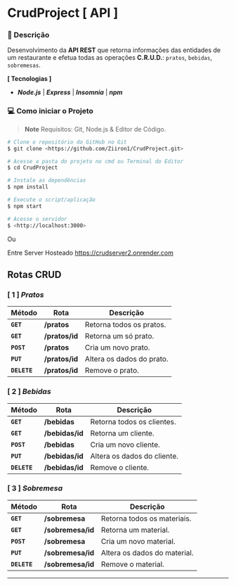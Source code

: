 # CrudProject [ API ] 
### 📑 Descrição
Desenvolvimento da **API REST** que retorna informações das entidades de um restaurante e efetua todas as operações **C.R.U.D.**: ``pratos``, ``bebidas``, ``sobremesas``.


**[ Tecnologias ]**
  
- <em>**Node.js**</em> | <em>**Express**</em> | <em>**Insomnia**</em> | <em>**npm**</em>

### 💻 Como iniciar o Projeto

> **Note**
> Requisitos: Git, Node.js & Editor de Código.

```bash
# Clone o repositório do GitHub no Git
$ git clone <https://github.com/Ziiron1/CrudProject.git>

# Acesse a pasta do projeto no cmd ou Terminal do Editor
$ cd CrudProject

# Instale as dependências
$ npm install

# Execute o script/aplicação
$ npm start

# Acesse o servidor
$ <http://localhost:3000>
```

Ou

Entre Server Hosteado https://crudserver2.onrender.com


## Rotas CRUD

### [ 1 ] <em>Pratos</em>

| Método | Rota | Descrição |
| ------ | ----- | ----------- |
| **`GET`** | **/pratos** | Retorna todos os pratos. |
|  **`GET`** | **/pratos/id** | Retorna um só prato. |
|  **`POST`** | **/pratos** | Cria um novo prato.  |
|  **`PUT`** | **/pratos/id** | Altera os dados do prato.
|  **`DELETE`** | **/pratos/id** | Remove o prato.
  
### [ 2 ] <em>Bebidas</em>

| Método | Rota | Descrição |
| ------ | ----- | ----------- |
|  **`GET`** | **/bebidas** | Retorna todos os clientes. |
|  **`GET`** | **/bebidas/id** | Retorna um cliente. |
|  **`POST`** | **/bebidas** | Cria um novo cliente.  |
|  **`PUT`** | **/bebidas/id** | Altera os dados do cliente.
|  **`DELETE`** | **/bebidas/id** | Remove o cliente.
  

### [ 3 ] <em>Sobremesa</em>

| Método | Rota | Descrição |
| ------ | ----- | ----------- |
|  **`GET`** | **/sobremesa** | Retorna todos os materiais. |
|  **`GET`** | **/sobremesa/id** |  Retorna um material. |
|  **`POST`** | **/sobremesa** | Cria um novo material.  |
|  **`PUT`** | **/sobremesa/id** | Altera os dados do material.
|  **`DELETE`** | **/sobremesa/id** | Remove o material.
  
---
